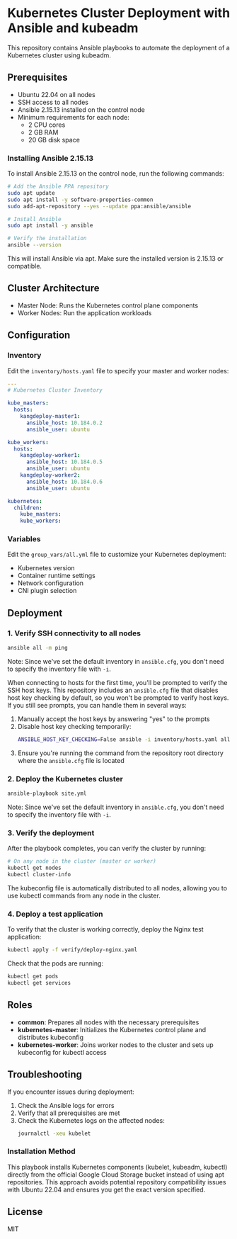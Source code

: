 # Kubernetes Cluster Deployment with Ansible and kubeadm

This repository contains Ansible playbooks to automate the deployment of a Kubernetes cluster using kubeadm.

## Prerequisites

- Ubuntu 22.04 on all nodes
- SSH access to all nodes
- Ansible 2.15.13 installed on the control node
- Minimum requirements for each node:
  - 2 CPU cores
  - 2 GB RAM
  - 20 GB disk space

### Installing Ansible 2.15.13

To install Ansible 2.15.13 on the control node, run the following commands:

```bash
# Add the Ansible PPA repository
sudo apt update
sudo apt install -y software-properties-common
sudo add-apt-repository --yes --update ppa:ansible/ansible

# Install Ansible
sudo apt install -y ansible

# Verify the installation
ansible --version
```

This will install Ansible via apt. Make sure the installed version is 2.15.13 or compatible.

## Cluster Architecture

- Master Node: Runs the Kubernetes control plane components
- Worker Nodes: Run the application workloads

## Configuration

### Inventory

Edit the `inventory/hosts.yaml` file to specify your master and worker nodes:

```yaml
---
# Kubernetes Cluster Inventory

kube_masters:
  hosts:
    kangdeploy-master1:
      ansible_host: 10.184.0.2
      ansible_user: ubuntu

kube_workers:
  hosts:
    kangdeploy-worker1:
      ansible_host: 10.184.0.5
      ansible_user: ubuntu
    kangdeploy-worker2:
      ansible_host: 10.184.0.6
      ansible_user: ubuntu

kubernetes:
  children:
    kube_masters:
    kube_workers:
```

### Variables

Edit the `group_vars/all.yml` file to customize your Kubernetes deployment:

- Kubernetes version
- Container runtime settings
- Network configuration
- CNI plugin selection

## Deployment

### 1. Verify SSH connectivity to all nodes

```bash
ansible all -m ping
```

Note: Since we've set the default inventory in `ansible.cfg`, you don't need to specify the inventory file with `-i`.

When connecting to hosts for the first time, you'll be prompted to verify the SSH host keys. This repository includes an `ansible.cfg` file that disables host key checking by default, so you won't be prompted to verify host keys. If you still see prompts, you can handle them in several ways:

1. Manually accept the host keys by answering "yes" to the prompts
2. Disable host key checking temporarily:
   ```bash
   ANSIBLE_HOST_KEY_CHECKING=False ansible -i inventory/hosts.yaml all -m ping
   ```
3. Ensure you're running the command from the repository root directory where the `ansible.cfg` file is located

### 2. Deploy the Kubernetes cluster

```bash
ansible-playbook site.yml
```

Note: Since we've set the default inventory in `ansible.cfg`, you don't need to specify the inventory file with `-i`.

### 3. Verify the deployment

After the playbook completes, you can verify the cluster by running:

```bash
# On any node in the cluster (master or worker)
kubectl get nodes
kubectl cluster-info
```

The kubeconfig file is automatically distributed to all nodes, allowing you to use kubectl commands from any node in the cluster.

### 4. Deploy a test application

To verify that the cluster is working correctly, deploy the Nginx test application:

```bash
kubectl apply -f verify/deploy-nginx.yaml
```

Check that the pods are running:

```bash
kubectl get pods
kubectl get services
```

## Roles

- **common**: Prepares all nodes with the necessary prerequisites
- **kubernetes-master**: Initializes the Kubernetes control plane and distributes kubeconfig
- **kubernetes-worker**: Joins worker nodes to the cluster and sets up kubeconfig for kubectl access

## Troubleshooting

If you encounter issues during deployment:

1. Check the Ansible logs for errors
2. Verify that all prerequisites are met
3. Check the Kubernetes logs on the affected nodes:
   ```bash
   journalctl -xeu kubelet
   ```

### Installation Method

This playbook installs Kubernetes components (kubelet, kubeadm, kubectl) directly from the official Google Cloud Storage bucket instead of using apt repositories. This approach avoids potential repository compatibility issues with Ubuntu 22.04 and ensures you get the exact version specified.

## License

MIT
